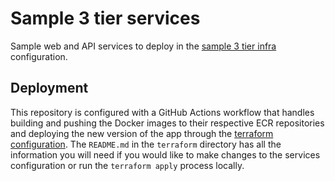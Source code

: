 # Sample 3 tier services

Sample web and API services to deploy in the [sample 3 tier infra](https://github.com/cwinters8/sample-3tier-infra) configuration.

## Deployment

This repository is configured with a GitHub Actions workflow that handles building and pushing the Docker images to their respective ECR repositories and deploying the new version of the app through the [terraform configuration](./terraform). The `README.md` in the `terraform` directory has all the information you will need if you would like to make changes to the services configuration or run the `terraform apply` process locally.
